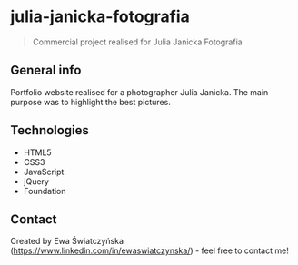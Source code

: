 # julia-janicka-fotografia
> Commercial project realised for Julia Janicka Fotografia

## General info
Portfolio website realised for a photographer Julia Janicka. The main purpose was to highlight the best pictures.

## Technologies
* HTML5
* CSS3
* JavaScript
* jQuery
* Foundation

## Contact
Created by Ewa Światczyńska (https://www.linkedin.com/in/ewaswiatczynska/) - feel free to contact me!
